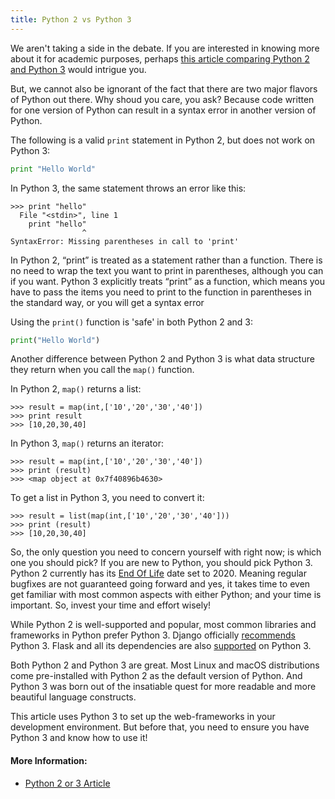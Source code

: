 ```yaml
---
title: Python 2 vs Python 3
---
```

We aren't taking a side in the debate. If you are interested in knowing more about it for academic purposes, perhaps <a href='https://wiki.python.org/moin/Python2orPython3' target='_blank' rel='nofollow'>this article comparing Python 2 and Python 3</a> would intrigue you.

But, we cannot also be ignorant of the fact that there are two major flavors of Python out there. Why shoud you care, you ask? Because code written for one version of Python can result in a syntax error in another version of Python.

The following is a valid `print` statement in Python 2, but does not work on Python 3:

```py
print "Hello World"
```

In Python 3, the same statement throws an error like this:

    >>> print "hello"
      File "<stdin>", line 1
        print "hello"
                    ^
    SyntaxError: Missing parentheses in call to 'print'
    
In Python 2, “print” is treated as a statement rather than a function. There is no need to wrap the text you want to print in parentheses, although you can if you want.
Python 3 explicitly treats “print” as a function, which means you have to pass the items you need to print to the function in parentheses in the standard way, or you will get a syntax error

Using the `print()` function is 'safe' in both Python 2 and 3:

```python
print("Hello World")
```

Another difference between Python 2 and Python 3 is what data structure they return when you call the `map()` function.

In Python 2, `map()` returns a list:

    >>> result = map(int,['10','20','30','40'])  
    >>> print result
    >>> [10,20,30,40]

In Python 3, `map()` returns an iterator:

    >>> result = map(int,['10','20','30','40']) 
    >>> print (result)
    >>> <map object at 0x7f40896b4630>

To get a list in Python 3, you need to convert it:

    >>> result = list(map(int,['10','20','30','40'])) 
    >>> print (result)
    >>> [10,20,30,40]


So, the only question you need to concern yourself with right now; is which one you should pick? If you are new to Python, you should pick Python 3. Python 2 currently has its <a href='https://www.python.org/dev/peps/pep-0373/#update' target='_blank' rel='nofollow'>End Of Life</a> date set to 2020. Meaning regular bugfixes are not guaranteed going forward and yes, it takes time to even get familiar with most common aspects with either Python; and your time is important. So, invest your time and effort wisely!

While Python 2 is well-supported and popular, most common libraries and frameworks in Python prefer Python 3\. Django officially <a href='https://docs.djangoproject.com/en/1.9/faq/install/#faq-python-version-support' target='_blank' rel='nofollow'>recommends</a> Python 3\. Flask and all its dependencies are also <a href='http://flask.pocoo.org/docs/0.10/python3/#python3-support' target='_blank' rel='nofollow'>supported</a> on Python 3.

Both Python 2 and Python 3 are great. Most Linux and macOS distributions come pre-installed with Python 2 as the default version of Python. And Python 3 was born out of the insatiable quest for more readable and more beautiful language constructs.

This article uses Python 3 to set up the web-frameworks in your development environment. But before that, you need to ensure you have Python 3 and know how to use it!

#### More Information:
- <a href='https://wiki.python.org/moin/Python2orPython3' target='_blank' rel='nofollow'>Python 2 or 3 Article</a>
